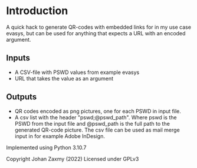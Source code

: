 # Introduction
A quick hack to generate QR-codes with embedded links for in my use 
case evasys, but can be used for anything that expects a URL with an 
encoded argument.

## Inputs 
   * A CSV-file with PSWD values from example evasys 
   * URL that takes the value as an argument
## Outputs 
   * QR codes encoded as png pictures, one for each PSWD in input file.
   * A csv list with the header "pswd;@pswd_path". Where pswd is the 
    PSWD from the input file and @pswd_path is the full path to the 
    generated QR-code picture. The csv file can be used as mail merge 
    input in for example Adobe InDesign.

Implemented using Python 3.10.7 

Copyright Johan Zaxmy (2022)
Licensed under GPLv3
